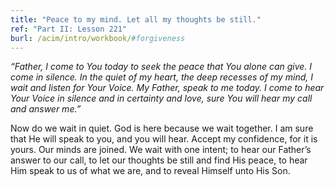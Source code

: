 ```yaml
---
title: "Peace to my mind. Let all my thoughts be still."
ref: "Part II: Lesson 221"
burl: /acim/intro/workbook/#forgiveness
---
```


*“Father, I come to You today to seek the peace that You alone can give.
I come in silence. In the quiet of my heart, the deep recesses of my
mind, I wait and listen for Your Voice. My Father, speak to me today. I
come to hear Your Voice in silence and in certainty and love, sure You
will hear my call and answer me.”*

Now do we wait in quiet. God is here because we wait together. I am sure
that He will speak to you, and you will hear. Accept my confidence, for
it is yours. Our minds are joined. We wait with one intent; to hear our
Father’s answer to our call, to let our thoughts be still and find His
peace, to hear Him speak to us of what we are, and to reveal Himself
unto His Son.

